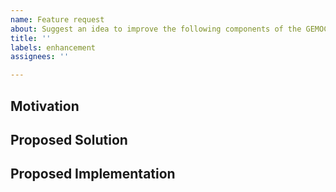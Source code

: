 ```yaml
---
name: Feature request
about: Suggest an idea to improve the following components of the GEMOC Studio: simulationmodelanimation, framework, trace (if you know that the issue is relative to another component, consider opening the issue on one of the other GEMOC github repositories)
title: ''
labels: enhancement
assignees: ''

---
```


## Motivation

<!-- A clear and concise description of what the problem is. Ex. I'm always frustrated when [...] -->


## Proposed Solution

<!-- A clear and concise description of what you want to happen. -->


## Proposed Implementation

<!-- Optional: if you know enough about the project feel free to suggest a way to implement the solution -->